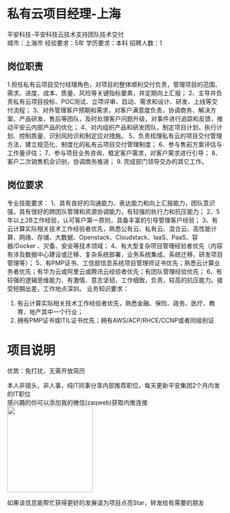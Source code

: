 # 私有云项目经理-上海
平安科技-平安科技云技术支持团队技术交付  
城市：上海市 经验要求：5年 学历要求：本科  招聘人数：1

## 岗位职责
1.担任私有云项目交付经理角色，对项目的整体顺利交付负责，管理项目的范围、需求、进度、成本、质量、风险等关键指标要素，并定期向上汇报；
   2、主导并负责私有云项目投标、POC测试、立项评审、启动、需求和设计、研发、上线等交付流程；
   3、对外管理客户预期和需求，对客户满意度负责，协调商务、解决方案、产品研发、售后等团队，及时处理客户问题升级，对事件进行追踪和反馈，推动平安云内部产品的优化；
   4、对内组织产品和研发团队，制定项目计划、执行计划、控制质量、识别风险识和制定应对措施。
   5、负责梳理私有云的项目交付管理方法，建立规范化、制度化的私有云项目交付管理制度；
   6、参与售前方案评估与工作量评估；
   7、参与项目业务咨询，框定客户需求，对客户需求进行引导；
   8、客户二次销售机会识别，协调商务推进；
   9. 完成部门领导交办的其它工作。

## 岗位要求
专业技能要求：
   1、具有良好的沟通能力、表达能力和向上汇报能力，团队意识强，具有很好的跨团队管理和资源协调能力，有较强的执行力和抗压能力；
   2、5年以上2B工作经验，认可客户第一原则，具备丰富的引导管理客户经验；
   3、有云计算实际相关技术工作经验者优先，熟悉公有云、私有云、混合云、高性能计算、网络、存储、大数据、Openstack、Cloudstack、IaaS、PaaS、容器/Docker 、灾备、安全等技术领域；
   4、有大型复杂项目管理经验者优先（内容有涉及数据中心建设或迁移、复杂系统部署，业务系统集成、系统迁移，研发项目管理等）；
   5、有PMP证书、工信部信息系统项目管理师证书优先；熟悉云计算业务者优先；有华为云或阿里云或腾讯云经验者优先；有团队管理经验优先； 
   6、有较强的逻辑思维能力、有激情、意志坚韧，工作细致，负责，较高的抗压能力。接受短期出差，工作地点深圳。
   业务知识要求：
   1. 有云计算实际相关技术工作经验者优先，熟悉金融、保险、政务、医疗、教育、地产其中一个行业；
   2. 拥有PMP证书或ITIL证书优先；拥有AWS/ACP/RHCE/CCNP或者同级别证

# 项目说明

优势：免打扰，无需开放简历

本人非猎头，非人事，纯IT同事分享内部推荐职位，每天更新平安集团2个月内发的IT职位  
感兴趣的你可以添加我的微信(zaqweb)获取内推连接  
<img src="https://github.com/zaqweb/PA-IT-JOBS/blob/master/WechatICode.jpeg"  height="200" width="200">

如果该信息能帮忙获得更好的发展请为项目点亮Star，转发给有需要的朋友




